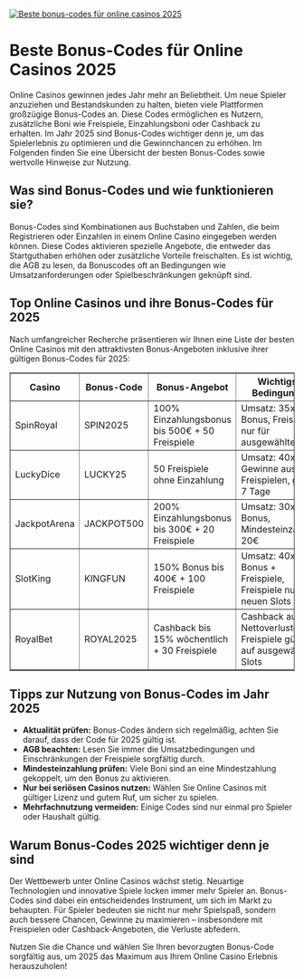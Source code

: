 [![Beste bonus-codes für online casinos 2025](https://123-caf.pages.dev/gitsignup.png)](https://vrmoo.ru/Bt82HjjY)

<h1>Beste Bonus-Codes für Online Casinos 2025</h1> <p>Online Casinos gewinnen jedes Jahr mehr an Beliebtheit. Um neue Spieler anzuziehen und Bestandskunden zu halten, bieten viele Plattformen großzügige Bonus-Codes an. Diese Codes ermöglichen es Nutzern, zusätzliche Boni wie Freispiele, Einzahlungsboni oder Cashback zu erhalten. Im Jahr 2025 sind Bonus-Codes wichtiger denn je, um das Spielerlebnis zu optimieren und die Gewinnchancen zu erhöhen. Im Folgenden finden Sie eine Übersicht der besten Bonus-Codes sowie wertvolle Hinweise zur Nutzung.</p>  <h2>Was sind Bonus-Codes und wie funktionieren sie?</h2> <p>Bonus-Codes sind Kombinationen aus Buchstaben und Zahlen, die beim Registrieren oder Einzahlen in einem Online Casino eingegeben werden können. Diese Codes aktivieren spezielle Angebote, die entweder das Startguthaben erhöhen oder zusätzliche Vorteile freischalten. Es ist wichtig, die AGB zu lesen, da Bonuscodes oft an Bedingungen wie Umsatzanforderungen oder Spielbeschränkungen geknüpft sind.</p>  <h2>Top Online Casinos und ihre Bonus-Codes für 2025</h2> <p>Nach umfangreicher Recherche präsentieren wir Ihnen eine Liste der besten Online Casinos mit den attraktivsten Bonus-Angeboten inklusive ihrer gültigen Bonus-Codes für 2025:</p>  <table border="1" cellpadding="8" cellspacing="0">   <thead>     <tr>       <th>Casino</th>       <th>Bonus-Code</th>       <th>Bonus-Angebot</th>       <th>Wichtigste Bedingungen</th>     </tr>   </thead>   <tbody>     <tr>       <td>SpinRoyal</td>       <td>SPIN2025</td>       <td>100% Einzahlungsbonus bis 500€ + 50 Freispiele</td>       <td>Umsatz: 35x Bonus, Freispiele nur für ausgewählte Slots</td>     </tr>     <tr>       <td>LuckyDice</td>       <td>LUCKY25</td>       <td>50 Freispiele ohne Einzahlung</td>       <td>Umsatz: 40x Gewinne aus Freispielen, gültig 7 Tage</td>     </tr>     <tr>       <td>JackpotArena</td>       <td>JACKPOT500</td>       <td>200% Einzahlungsbonus bis 300€ + 20 Freispiele</td>       <td>Umsatz: 30x Bonus, Mindesteinzahlung 20€</td>     </tr>     <tr>       <td>SlotKing</td>       <td>KINGFUN</td>       <td>150% Bonus bis 400€ + 100 Freispiele</td>       <td>Umsatz: 40x Bonus + Freispiele, Freispiele nur auf neuen Slots</td>     </tr>     <tr>       <td>RoyalBet</td>       <td>ROYAL2025</td>       <td>Cashback bis 15% wöchentlich + 30 Freispiele</td>       <td>Cashback auf Nettoverluste, Freispiele gültig auf ausgewählte Slots</td>     </tr>   </tbody> </table>  <h2>Tipps zur Nutzung von Bonus-Codes im Jahr 2025</h2> <ul>   <li><strong>Aktualität prüfen:</strong> Bonus-Codes ändern sich regelmäßig, achten Sie darauf, dass der Code für 2025 gültig ist.</li>   <li><strong>AGB beachten:</strong> Lesen Sie immer die Umsatzbedingungen und Einschränkungen der Freispiele sorgfältig durch.</li>   <li><strong>Mindesteinzahlung prüfen:</strong> Viele Boni sind an eine Mindestzahlung gekoppelt, um den Bonus zu aktivieren.</li>   <li><strong>Nur bei seriösen Casinos nutzen:</strong> Wählen Sie Online Casinos mit gültiger Lizenz und gutem Ruf, um sicher zu spielen.</li>   <li><strong>Mehrfachnutzung vermeiden:</strong> Einige Codes sind nur einmal pro Spieler oder Haushalt gültig.</li> </ul>  <h2>Warum Bonus-Codes 2025 wichtiger denn je sind</h2> <p>Der Wettbewerb unter Online Casinos wächst stetig. Neuartige Technologien und innovative Spiele locken immer mehr Spieler an. Bonus-Codes sind dabei ein entscheidendes Instrument, um sich im Markt zu behaupten. Für Spieler bedeuten sie nicht nur mehr Spielspaß, sondern auch bessere Chancen, Gewinne zu maximieren – insbesondere mit Freispielen oder Cashback-Angeboten, die Verluste abfedern.</p>  <p>Nutzen Sie die Chance und wählen Sie Ihren bevorzugten Bonus-Code sorgfältig aus, um 2025 das Maximum aus Ihrem Online Casino Erlebnis herauszuholen!</p>